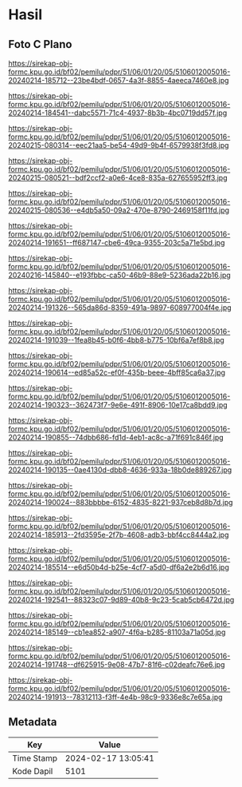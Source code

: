 # Hasil

## Foto C Plano

https://sirekap-obj-formc.kpu.go.id/bf02/pemilu/pdpr/51/06/01/20/05/5106012005016-20240214-185712--23be4bdf-0657-4a3f-8855-4aeeca7460e8.jpg

https://sirekap-obj-formc.kpu.go.id/bf02/pemilu/pdpr/51/06/01/20/05/5106012005016-20240214-184541--dabc5571-71c4-4937-8b3b-4bc0719dd57f.jpg

https://sirekap-obj-formc.kpu.go.id/bf02/pemilu/pdpr/51/06/01/20/05/5106012005016-20240215-080314--eec21aa5-be54-49d9-9b4f-6579938f3fd8.jpg

https://sirekap-obj-formc.kpu.go.id/bf02/pemilu/pdpr/51/06/01/20/05/5106012005016-20240215-080521--bdf2ccf2-a0e6-4ce8-835a-627655952ff3.jpg

https://sirekap-obj-formc.kpu.go.id/bf02/pemilu/pdpr/51/06/01/20/05/5106012005016-20240215-080536--e4db5a50-09a2-470e-8790-2469158f11fd.jpg

https://sirekap-obj-formc.kpu.go.id/bf02/pemilu/pdpr/51/06/01/20/05/5106012005016-20240214-191651--ff687147-cbe6-49ca-9355-203c5a71e5bd.jpg

https://sirekap-obj-formc.kpu.go.id/bf02/pemilu/pdpr/51/06/01/20/05/5106012005016-20240216-145840--e193fbbc-ca50-46b9-88e9-5236ada22b16.jpg

https://sirekap-obj-formc.kpu.go.id/bf02/pemilu/pdpr/51/06/01/20/05/5106012005016-20240214-191326--565da86d-8359-491a-9897-608977004f4e.jpg

https://sirekap-obj-formc.kpu.go.id/bf02/pemilu/pdpr/51/06/01/20/05/5106012005016-20240214-191039--1fea8b45-b0f6-4bb8-b775-10bf6a7ef8b8.jpg

https://sirekap-obj-formc.kpu.go.id/bf02/pemilu/pdpr/51/06/01/20/05/5106012005016-20240214-190614--ed85a52c-ef0f-435b-beee-4bff85ca6a37.jpg

https://sirekap-obj-formc.kpu.go.id/bf02/pemilu/pdpr/51/06/01/20/05/5106012005016-20240214-190323--362473f7-9e6e-491f-8906-10e17ca8bdd9.jpg

https://sirekap-obj-formc.kpu.go.id/bf02/pemilu/pdpr/51/06/01/20/05/5106012005016-20240214-190855--74dbb686-fd1d-4eb1-ac8c-a71f691c846f.jpg

https://sirekap-obj-formc.kpu.go.id/bf02/pemilu/pdpr/51/06/01/20/05/5106012005016-20240214-190135--0ae4130d-dbb8-4636-933a-18b0de889267.jpg

https://sirekap-obj-formc.kpu.go.id/bf02/pemilu/pdpr/51/06/01/20/05/5106012005016-20240214-190024--883bbbbe-6152-4835-8221-937ceb8d8b7d.jpg

https://sirekap-obj-formc.kpu.go.id/bf02/pemilu/pdpr/51/06/01/20/05/5106012005016-20240214-185913--2fd3595e-2f7b-4608-adb3-bbf4cc8444a2.jpg

https://sirekap-obj-formc.kpu.go.id/bf02/pemilu/pdpr/51/06/01/20/05/5106012005016-20240214-185514--e6d50b4d-b25e-4cf7-a5d0-df6a2e2b6d16.jpg

https://sirekap-obj-formc.kpu.go.id/bf02/pemilu/pdpr/51/06/01/20/05/5106012005016-20240214-192541--88323c07-9d89-40b8-9c23-5cab5cb6472d.jpg

https://sirekap-obj-formc.kpu.go.id/bf02/pemilu/pdpr/51/06/01/20/05/5106012005016-20240214-185149--cb1ea852-a907-4f6a-b285-81103a71a05d.jpg

https://sirekap-obj-formc.kpu.go.id/bf02/pemilu/pdpr/51/06/01/20/05/5106012005016-20240214-191748--df625915-9e08-47b7-81f6-c02deafc76e6.jpg

https://sirekap-obj-formc.kpu.go.id/bf02/pemilu/pdpr/51/06/01/20/05/5106012005016-20240214-191913--78312113-f3ff-4e4b-98c9-9336e8c7e65a.jpg


## Metadata

| Key        | Value               |
| ---------- | ------------------- |
| Time Stamp | 2024-02-17 13:05:41 |
| Kode Dapil | 5101                |




